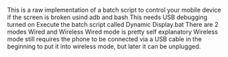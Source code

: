 This is a raw implementation of a batch script to control your mobile device if the screen is broken usind adb and bash
This needs USB debugging turned on
Execute the batch script called Dynamic Display.bat
There are 2 modes Wired and Wireless
Wired mode is pretty self explanatory
Wireless mode still requires the phone to be connected via a USB cable in the beginning to put it into wireless mode, but later it can be unplugged.
